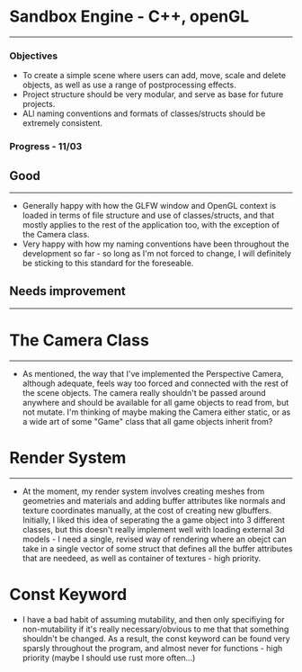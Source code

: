 # Sandbox Engine - C++, openGL
---
### Objectives
- To create a simple scene where users can add, move, scale and delete objects, as well as use a 
range of postprocessing effects.
- Project structure should be very modular, and serve as base for future projects.
- ALl naming conventions and formats of classes/structs should be extremely consistent. 

### Progress - 11/03
## Good
---
- Generally happy with how the GLFW window and OpenGL context is loaded in terms of file structure and use of classes/structs, and that mostly applies to the rest of the application too, with the exception of the Camera class.
- Very happy with how my naming conventions have been throughout the development so far - so long as I'm not forced to change, I will definitely be sticking to this standard for the foreseable.

## Needs improvement
---
# The Camera Class
--- 
- As mentioned, the way that I've implemented the Perspective Camera, although adequate, feels way too forced and connected with the rest of the scene objects. The camera really shouldn't be passed around anywhere and should be available for all game objects to read from, but not mutate. I'm thinking of maybe making the Camera either static, or as a wide art of some "Game" class that all game objects inherit from?
# Render System
---
- At the moment, my render system involves creating meshes from geometries and materials and adding buffer attributes like normals and texture coordinates manually, at the cost of creating new glbuffers. Initially, I liked this idea of seperating the a game object into 3 different classes, but this doesn't really implement well with loading external 3d models - I need a single, revised way of rendering where an obejct can take in a single vector of some struct that defines all the buffer attributes that are needeed, as well as container of textures - high priority.
# Const Keyword
- I have a bad habit of assuming mutability, and then only specifiying for non-mutability if it's really necessary/obvious to me that that something shouldn't be changed. As a result, the const keyword can be found very sparsly throughout the program, and almost never for functions - high priority (maybe I should use rust more often...)

